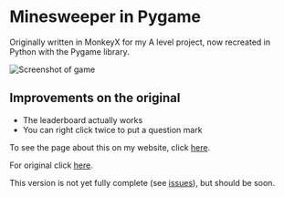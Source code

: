 # Minesweeper in Pygame

Originally written in MonkeyX for my A level project, now recreated in Python with the Pygame library.

![Screenshot of game](https://marleysudbury.github.io/minesweeper/screen1.png)

## Improvements on the original

* The leaderboard actually works
* You can right click twice to put a question mark

To see the page about this on my website, click [here](https://marleysudbury.github.io/minesweeper).

For original click [here](https://github.com/marleysudbury/Minesweeper).

This version is not yet fully complete (see [issues](https://github.com/marleysudbury/minesweeper-pygame/issues)), but should be soon.
